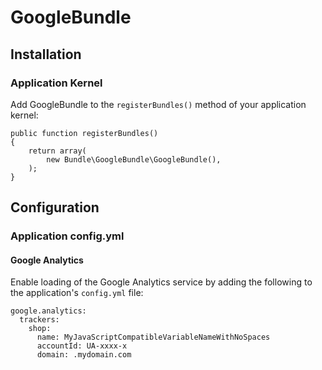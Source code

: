# GoogleBundle

## Installation

### Application Kernel

Add GoogleBundle to the `registerBundles()` method of your application kernel:

    public function registerBundles()
    {
        return array(
            new Bundle\GoogleBundle\GoogleBundle(),
        );
    }

## Configuration

### Application config.yml

#### Google Analytics
Enable loading of the Google Analytics service by adding the following to the application's
`config.yml` file:

    google.analytics: 
	  trackers: 
        shop:
          name: MyJavaScriptCompatibleVariableNameWithNoSpaces
          accountId: UA-xxxx-x
          domain: .mydomain.com
